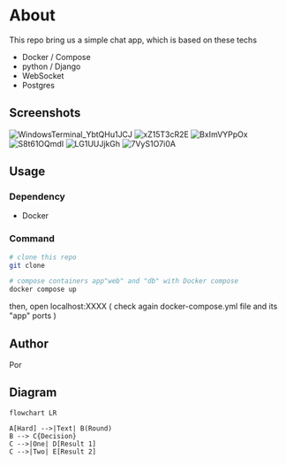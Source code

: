 # About
This repo bring us a simple chat app, which is based on these techs
* Docker / Compose
* python / Django
* WebSocket
* Postgres

## Screenshots
![WindowsTerminal_YbtQHu1JCJ](https://user-images.githubusercontent.com/40359643/200272567-bab434d9-761e-4265-93e7-2644c6dfe8e1.png)
![xZ15T3cR2E](https://user-images.githubusercontent.com/40359643/200272571-c49125cc-21e8-4f8e-9144-dac20be0421e.png)
![BxImVYPpOx](https://user-images.githubusercontent.com/40359643/200272575-25ee7546-66dc-4064-bb62-48a0f4a3a84c.png)
![S8t61OQmdI](https://user-images.githubusercontent.com/40359643/200272576-9241fdc9-a0e6-4223-8bb3-6611bef6466f.png)
![LG1UUJjkGh](https://user-images.githubusercontent.com/40359643/200272579-52b3d86e-35b2-4e75-b9ba-d1801604eba2.png)
![7VyS1O7i0A](https://user-images.githubusercontent.com/40359643/200272583-d954be5d-da23-4edd-96dd-772d5132dd74.png)

## Usage
### Dependency
* Docker

### Command
```sh 
# clone this repo
git clone 

# compose containers app"web" and "db" with Docker compose
docker compose up
```
then, open localhost:XXXX ( check again docker-compose.yml file and its "app" ports )

## Author
Por

## Diagram
```mermaid
flowchart LR

A[Hard] -->|Text| B(Round)
B --> C{Decision}
C -->|One| D[Result 1]
C -->|Two| E[Result 2]
```
